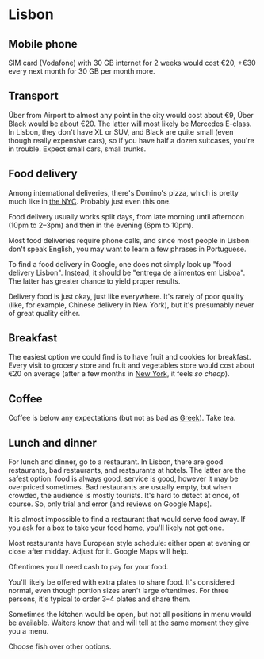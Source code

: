 # Lisbon

## Mobile phone

SIM card (Vodafone) with 30 GB internet for 2 weeks would cost
€20, +€30 every next month for 30 GB per month more.

## Transport

Über from Airport to almost any point in the city would cost
about €9, Über Black would be about €20. The latter will most
likely be Mercedes E-class. In Lisbon, they don't have XL or SUV,
and Black are quite small (even though really expensive cars), so
if you have half a dozen suitcases, you're in trouble. Expect
small cars, small trunks.

## Food delivery

Among international deliveries, there's Domino's pizza, which is
pretty much like in [the NYC](../new-york). Probably just even
this one.

Food delivery usually works split days, from late morning until
afternoon (10pm to 2–3pm) and then in the evening (6pm to 10pm).

Most food deliveries require phone calls, and since most people
in Lisbon don't speak English, you may want to learn a few
phrases in Portuguese.

To find a food delivery in Google, one does not simply look up
"food delivery Lisbon". Instead, it should be "entrega de
alimentos em Lisboa". The latter has greater chance to yield
proper results.

Delivery food is just okay, just like everywhere. It's rarely of
poor quality (like, for example, Chinese delivery in New York),
but it's presumably never of great quality either.

## Breakfast

The easiest option we could find is to have fruit and cookies for
breakfast.  Every visit to grocery store and fruit and vegetables
store would cost about €20 on average (after a few months in [New
York](../new-york), it feels _so cheap_).

## Coffee

Coffee is below any expectations (but not as bad as
[Greek](../crete)). Take tea.

## Lunch and dinner

For lunch and dinner, go to a restaurant. In Lisbon, there are
good restaurants, bad restaurants, and restaurants at hotels. The
latter are the safest option: food is always good, service is
good, however it may be overpriced sometimes. Bad restaurants are
usually empty, but when crowded, the audience is mostly tourists.
It's hard to detect at once, of course. So, only trial and error
(and reviews on Google Maps).

It is almost impossible to find a restaurant that would serve
food away. If you ask for a box to take your food home, you'll
likely not get one.

Most restaurants have European style schedule: either open at
evening or close after midday. Adjust for it. Google Maps will
help.

Oftentimes you'll need cash to pay for your food.

You'll likely be offered with extra plates to share food. It's
considered normal, even though portion sizes aren't large
oftentimes. For three persons, it's typical to order 3–4 plates
and share them.

Sometimes the kitchen would be open, but not all positions in
menu would be available. Waiters know that and will tell at the
same moment they give you a menu.

Choose fish over other options.
